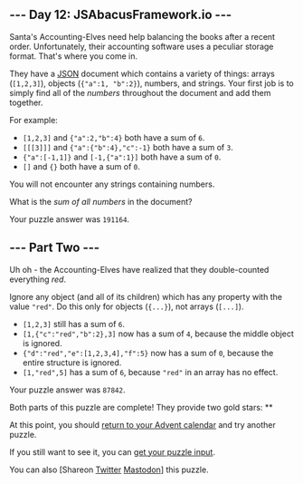 
--- Day 12: JSAbacusFramework.io ---
------------------------------------

Santa's Accounting-Elves need help balancing the books after a recent order. Unfortunately, their accounting software uses a peculiar storage format. That's where you come in.


They have a [JSON](http://json.org/) document which contains a variety of things: arrays (`[1,2,3]`), objects (`{"a":1, "b":2}`), numbers, and strings. Your first job is to simply find all of the *numbers* throughout the document and add them together.


For example:


* `[1,2,3]` and `{"a":2,"b":4}` both have a sum of `6`.
* `[[[3]]]` and `{"a":{"b":4},"c":-1}` both have a sum of `3`.
* `{"a":[-1,1]}` and `[-1,{"a":1}]` both have a sum of `0`.
* `[]` and `{}` both have a sum of `0`.


You will not encounter any strings containing numbers.


What is the *sum of all numbers* in the document?



Your puzzle answer was `191164`.

--- Part Two ---
----------------

Uh oh - the Accounting-Elves have realized that they double-counted everything *red*.


Ignore any object (and all of its children) which has any property with the value `"red"`. Do this only for objects (`{...}`), not arrays (`[...]`).


* `[1,2,3]` still has a sum of `6`.
* `[1,{"c":"red","b":2},3]` now has a sum of `4`, because the middle object is ignored.
* `{"d":"red","e":[1,2,3,4],"f":5}` now has a sum of `0`, because the entire structure is ignored.
* `[1,"red",5]` has a sum of `6`, because `"red"` in an array has no effect.



Your puzzle answer was `87842`.

Both parts of this puzzle are complete! They provide two gold stars: \*\*


At this point, you should [return to your Advent calendar](/2015) and try another puzzle.


If you still want to see it, you can [get your puzzle input](12/input).


You can also [Shareon
 [Twitter](https://twitter.com/intent/tweet?text=I%27ve+completed+%22JSAbacusFramework%2Eio%22+%2D+Day+12+%2D+Advent+of+Code+2015&url=https%3A%2F%2Fadventofcode%2Ecom%2F2015%2Fday%2F12&related=ericwastl&hashtags=AdventOfCode)
[Mastodon](javascript:void(0);)] this puzzle.


